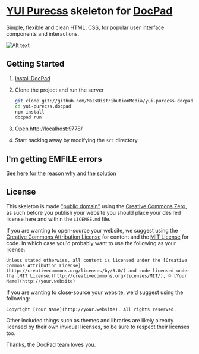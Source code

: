 # [YUI Purecss](http://purecss.io/) skeleton for [DocPad](https://github.com/bevry/docpad)
Simple, flexible and clean HTML, CSS, for popular user interface components and interactions.

![Alt text](https://googledrive.com/host/0B9LVk4xbDIJTSWVYcU5fb0RUVVk/purecss-docpad.png "Screen shot of Purecss landing page template in google chrome on a local docpad server.")

## Getting Started

1. [Install DocPad](https://github.com/bevry/docpad)

1. Clone the project and run the server

	``` bash
	git clone git://github.com/MassDistributionMedia/yui-purecss.docpad.git
	cd yui-purecss.docpad
	npm install
	docpad run
	```

1. [Open http://localhost:9778/](http://localhost:9778/)

1. Start hacking away by modifying the `src` directory


## I'm getting EMFILE errors

[See here for the reason why and the solution](http://docpad.org/docs/troubleshoot#i-m-getting-emfile-too-many-open-files)


## License

This skeleton is made ["public domain"](http://en.wikipedia.org/wiki/Public_domain) using the [Creative Commons Zero](http://creativecommons.org/publicdomain/zero/1.0/), as such before you publish your website you should place your desired license here and within the `LICENSE.md` file.

If you are wanting to open-source your website, we suggest using the [Creative Commons Attribution License](http://creativecommons.org/licenses/by/3.0/) for content and the [MIT License](http://creativecommons.org/licenses/MIT/) for code. In which case you'd probably want to use the following as your license:

	Unless stated otherwise, all content is licensed under the [Creative Commons Attribution License](http://creativecommons.org/licenses/by/3.0/) and code licensed under the [MIT License](http://creativecommons.org/licenses/MIT/), © [Your Name](http://your.website)

If you are wanting to close-source your website, we'd suggest using the following:

	Copyright [Your Name](http://your.website). All rights reserved.

Other included things such as themes and libraries are likely already licensed by their own invidual licenses, so be sure to respect their licenses too.

Thanks, the DocPad team loves you.
